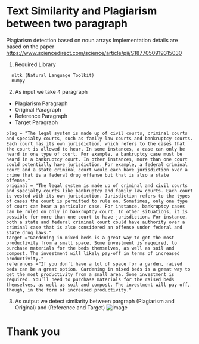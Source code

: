 # Text Similarity and Plagiarism between two paragraph

Plagiarism detection based on noun arrays Implementation details are based on the paper
https://www.sciencedirect.com/science/article/pii/S1877050919315030 

1. Required Library
  
  ```
    nltk (Natural Language Toolkit)
    numpy
  ```
2. As input we take 4 paragraph
  - Plagiarism Paragraph
  - Original Paragraph
  - Reference Paragraph
  - Target Paragraph
  
   
  ```
  plag = "The legal system is made up of civil courts, criminal courts and specialty courts, such as family law courts and bankruptcy courts. Each court has its own jurisdiction, which refers to the cases that the court is allowed to hear. In some instances, a case can only be heard in one type of court. For example, a bankruptcy case must be heard in a bankruptcy court. In other instances, more than one court could potentially have jurisdiction. For example, a federal criminal court and a state criminal court would each have jurisdiction over a crime that is a federal drug offense but that is also a state offense."
original = "The legal system is made up of criminal and civil courts and specialty courts like bankruptcy and family law courts. Each court is vested with its own jurisdiction. Jurisdiction refers to the types of cases the court is permitted to rule on. Sometimes, only one type of court can hear a particular case. For instance, bankruptcy cases can be ruled on only in bankruptcy court. In other situations, it is possible for more than one court to have jurisdiction. For instance, both a state and federal criminal court could have authority over a criminal case that is also considered an offense under federal and state drug laws."
target ="Gardening in mixed beds is a great way to get the most productivity from a small space. Some investment is required, to purchase materials for the beds themselves, as well as soil and compost. The investment will likely pay-off in terms of increased productivity."
references ="If you don’t have a lot of space for a garden, raised beds can be a great option. Gardening in mixed beds is a great way to get the most productivity from a small area. Some investment is required. You’ll need to purchase materials for the raised beds themselves, as well as soil and compost. The investment will pay off, though, in the form of increased productivity."
  ```
 
3. As output we detect similarity between pargraph (Plagiarism and Original) and (Reference and Target)
  ![image](https://user-images.githubusercontent.com/55941465/159900993-a16b6d9a-4ac2-4b07-b91b-d1ec44880162.png)


# Thank you
